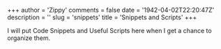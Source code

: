 +++
author = 'Zippy'
comments = false
date = '1942-04-02T22:20:47Z'
description = ''
slug = 'snippets'
title = 'Snippets and Scripts'
+++

I will put Code Snippets and Useful Scripts here when I get a chance to organize them.